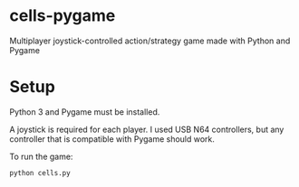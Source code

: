 # cells-pygame
Multiplayer joystick-controlled action/strategy game made with Python and Pygame
# Setup
Python 3 and Pygame must be installed.

A joystick is required for each player. I used USB N64 controllers, but any controller that is compatible with Pygame should work.

To run the game:
```bash
python cells.py
```

